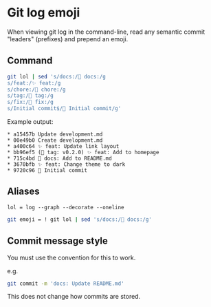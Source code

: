 # Git log emoji

When viewing git log in the command-line, read any semantic commit "leaders" (prefixes) and prepend an emoji. 


## Command

```sh
git lol | sed 's/docs:/📝 docs:/g
s/feat:/✨ feat:/g
s/chore:/🔧 chore:/g
s/tag:/🔖 tag:/g
s/fix:/🐛 fix:/g
s/Initial commit$/🎉 Initial commit/g'
```

Example output:

```
* a15457b Update development.md
* 00e49b0 Create development.md
* a400c64 ✨ feat: Update link layout
* bb96ef5 (🔖 tag: v0.2.0) ✨ feat: Add to homepage
* 715c4bd 📝 docs: Add to README.md
* 3670bfb ✨ feat: Change theme to dark
* 9720c96 🎉 Initial commit
```


## Aliases

```
lol = log --graph --decorate --oneline
```

```sh
git emoji = ! git lol | sed 's/docs:/📝 docs:/g'
```


## Commit message style


You must use the convention for this to work.

e.g.

```sh
git commit -m 'docs: Update README.md'
```

This does not change how commits are stored.
